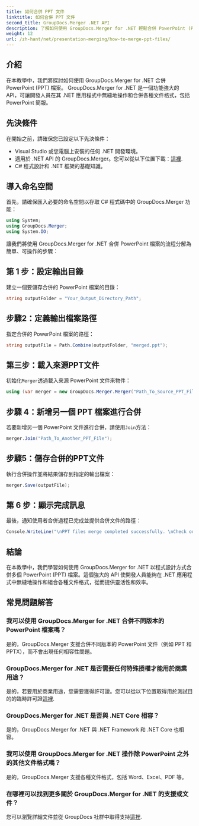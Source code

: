 ```yaml
---
title: 如何合併 PPT 文件
linktitle: 如何合併 PPT 文件
second_title: GroupDocs.Merger .NET API
description: 了解如何使用 GroupDocs.Merger for .NET 輕鬆合併 PowerPoint (PPT) 檔案。使用這個強大的 API 增強您的 .NET 應用程式。
weight: 12
url: /zh-hant/net/presentation-merging/how-to-merge-ppt-files/
---
```

## 介紹
在本教學中，我們將探討如何使用 GroupDocs.Merger for .NET 合併 PowerPoint (PPT) 檔案。 GroupDocs.Merger for .NET 是一個功能強大的 API，可讓開發人員在其 .NET 應用程式中無縫地操作和合併各種文件格式，包括 PowerPoint 簡報。
## 先決條件
在開始之前，請確保您已設定以下先決條件：
- Visual Studio 或您電腦上安裝的任何 .NET 開發環境。
- 適用於 .NET API 的 GroupDocs.Merger。您可以從以下位置下載：[這裡](https://releases.groupdocs.com/merger/net/).
- C# 程式設計和 .NET 框架的基礎知識。

## 導入命名空間
首先，請確保匯入必要的命名空間以存取 C# 程式碼中的 GroupDocs.Merger 功能：
```csharp
using System; 
using GroupDocs.Merger;
using System.IO;
```

讓我們將使用 GroupDocs.Merger for .NET 合併 PowerPoint 檔案的流程分解為簡單、可操作的步驟：
## 第 1 步：設定輸出目錄
建立一個要儲存合併的 PowerPoint 檔案的目錄：
```csharp
string outputFolder = "Your_Output_Directory_Path";
```
## 步驟2：定義輸出檔案路徑
指定合併的 PowerPoint 檔案的路徑：
```csharp
string outputFile = Path.Combine(outputFolder, "merged.ppt");
```
## 第三步：載入來源PPT文件
初始化`Merger`透過載入來源 PowerPoint 文件來物件：
```csharp
using (var merger = new GroupDocs.Merger.Merger("Path_To_Source_PPT_File"))
```
## 步驟 4：新增另一個 PPT 檔案進行合併
若要新增另一個 PowerPoint 文件進行合併，請使用`Join`方法：
```csharp
merger.Join("Path_To_Another_PPT_File");
```
## 步驟5：儲存合併的PPT文件
執行合併操作並將結果儲存到指定的輸出檔案：
```csharp
merger.Save(outputFile);
```
## 第 6 步：顯示完成訊息
最後，通知使用者合併過程已完成並提供合併文件的路徑：
```csharp
Console.WriteLine("\nPPT files merge completed successfully. \nCheck output in {0}", outputFolder);
```

## 結論
在本教學中，我們學習如何使用 GroupDocs.Merger for .NET 以程式設計方式合併多個 PowerPoint (PPT) 檔案。這個強大的 API 使開發人員能夠在 .NET 應用程式中無縫地操作和組合各種文件格式，從而提供靈活性和效率。

## 常見問題解答
### 我可以使用 GroupDocs.Merger for .NET 合併不同版本的 PowerPoint 檔案嗎？
是的，GroupDocs.Merger 支援合併不同版本的 PowerPoint 文件（例如 PPT 和 PPTX），而不會出現任何相容性問題。
### GroupDocs.Merger for .NET 是否需要任何特殊授權才能用於商業用途？
是的，若要用於商業用途，您需要獲得許可證。您可以從以下位置取得用於測試目的的臨時許可證[這裡](https://purchase.groupdocs.com/temporary-license/).
### GroupDocs.Merger for .NET 是否與 .NET Core 相容？
是的，GroupDocs.Merger for .NET 與 .NET Framework 和 .NET Core 也相容。
### 我可以使用 GroupDocs.Merger for .NET 操作除 PowerPoint 之外的其他文件格式嗎？
是的，GroupDocs.Merger 支援各種文件格式，包括 Word、Excel、PDF 等。
### 在哪裡可以找到更多關於 GroupDocs.Merger for .NET 的支援或文件？
您可以瀏覽詳細文件並從 GroupDocs 社群中取得支持[這裡](https://forum.groupdocs.com/c/merger/32).